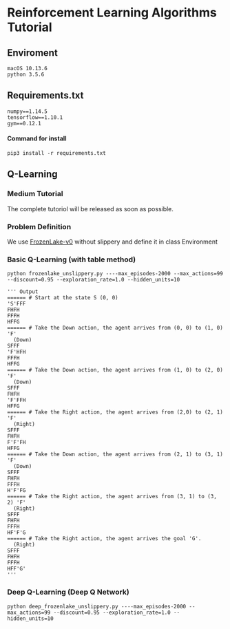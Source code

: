 
# Reinforcement Learning Algorithms Tutorial

## Enviroment
```
macOS 10.13.6
python 3.5.6
```

## Requirements.txt
```
numpy==1.14.5
tensorflow==1.10.1
gym==0.12.1
```
#### Command for install
```
pip3 install -r requirements.txt
```

## Q-Learning
### Medium Tutorial
The complete tutoriol will be released as soon as possible.

### Problem Definition
We use [FrozenLake-v0](https://gym.openai.com/envs/FrozenLake-v0/) without slippery and define it in class Environment

### Basic Q-Learning (with table method)
```
python frozenlake_unslippery.py ----max_episodes-2000 --max_actions=99 --discount=0.95 --exploration_rate=1.0 --hidden_units=10
```
```output
''' Output
====== # Start at the state S (0, 0)
'S'FFF
FHFH
FFFH
HFFG
====== # Take the Down action, the agent arrives from (0, 0) to (1, 0) 'F'
  (Down)
SFFF
'F'HFH
FFFH
HFFG
====== # Take the Down action, the agent arrives from (1, 0) to (2, 0) 'F'
  (Down)
SFFF
FHFH
'F'FFH
HFFG
====== # Take the Right action, the agent arrives from (2,0) to (2, 1) 'F'
  (Right)
SFFF
FHFH
F'F'FH
HFFG
====== # Take the Down action, the agent arrives from (2, 1) to (3, 1) 'F'
  (Down)
SFFF
FHFH
FFFH
H'F'FG
====== # Take the Right action, the agent arrives from (3, 1) to (3, 2) 'F'
  (Right)
SFFF
FHFH
FFFH
HF'F'G
====== # Take the Right action, the agent arrives the goal 'G'.
  (Right)
SFFF
FHFH
FFFH
HFF'G'
'''
```


### Deep Q-Learning (Deep Q Network) 
```
python deep_frozenlake_unslippery.py ----max_episodes-2000 --max_actions=99 --discount=0.95 --exploration_rate=1.0 --hidden_units=10
```

